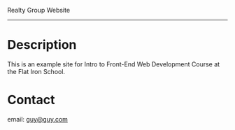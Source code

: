 Realty Group Website
_________

# Description

This is an example site for Intro to Front-End Web Development Course at the Flat Iron School.

# Contact

email: guy@guy.com